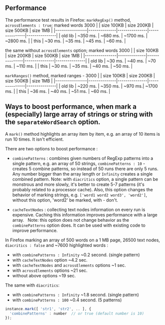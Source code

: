 ## Performance

The performance test results in Firefox:
`markRegExp()` method, `acrossElements : true`; marked words 3000
|                |  size 100KB  |   size 200KB  |   size 500KB  |   size 1MB    |
|----------------|--------------|---------------|---------------|---------------|
|  old lib       |   ~350 ms.   |     ~680 ms.  |   ~1700 ms.   |   ~2800 ms.   |
|  this          |    ~30 ms.   |      ~35 ms.  |     ~45 ms.   |     ~60 ms.   |

the same without `acrossElements` option; marked words 3000
|                |  size 100KB  |   size 200KB  |   size 500KB  |   size 1MB    |
|----------------|--------------|---------------|---------------|---------------|
|  old lib       |   ~30 ms.    |     ~40 ms.   |    ~70 ms.    |    ~110 ms.   |
|  this          |   ~30 ms.    |     ~35 ms.   |    ~40 ms.    |     ~50 ms.   |

`markRanges()` method, marked ranges - 3000
|                |  size 100KB  |   size 200KB  |   size 500KB  |   size 1MB    |
|----------------|--------------|---------------|---------------|---------------|
| old lib        |   ~220 ms.   |     ~350 ms.  |       ~970 ms.|   ~1700 ms.   |
| this           |   ~36 ms.    |     ~40 ms.   |       ~51 ms. |     ~60 ms.   |

## Ways to boost performance, when mark a (especially) large array of strings or string with the `separateWordSearch` option.
A `mark()` method highlights an array item by item, e.g. an array of 10 items is run 10 times. It isn't efficient.

There are two options to boost performance :
* `combinePatterns` : combines given numbers of RegExp patterns into a single pattern, e.g. an array of 50 strings, `combinePatterns : 10` - creates 5 combine patterns, so instead of 50 runs there are only 5 runs. Any number bigger than the array length or `Infinity` creates a single combined pattern.
  Note: with `diacritics` option, a single pattern can be monstrous and more slowly, it's better to create 5-7 patterns (it's probably related to a processor cache).
  Also, this option changes the behavior of marking strings, e.g. `['word1 word2 word3', 'word2']`, without this option, 'word2' be marked, with - don't.

* `cacheTextNodes` : collecting text nodes information on every run is expensive. Caching this information improves performance with a large array.
  Note: this option does not change behavior as the `combinePatterns` option does. It can be used with existing code to improve performance.
  
In Firefox marking an array of 500 words on a 1 MB page, 26500 text nodes, `diacritics : false` and ~7600 highlighted words :
- with `combinePatterns : Infinity` ~0.2 second. (single pattern)
- with `cacheTextNodes` option ~4.2 sec.
- with `cacheTextNodes` and `acrossElements` options ~1 sec.
- with `acrossElements` options ~21 sec.
- without above options ~19 sec.

The same with `diacritics`:
- with `combinePatterns : Infinity` ~1.8 second. (single pattern)
- with `combinePatterns : 100` ~0.4 second. (5 patterns)

``` js
instance.mark([ 'str1', 'str2', .. ], {
  'combinePatterns' : number  // or true (default number is 10)
});
```